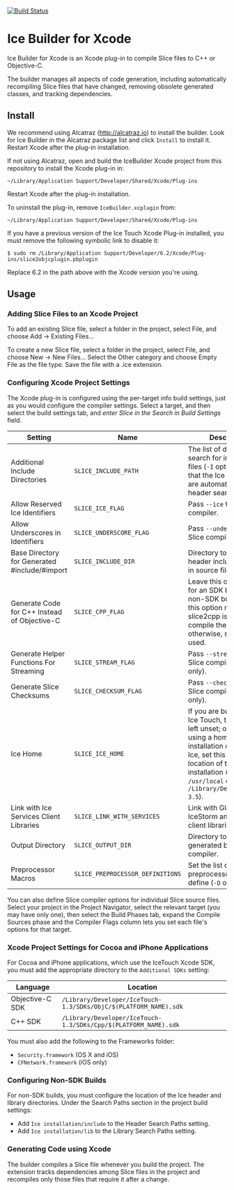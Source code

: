 [![Build Status](https://magnum.travis-ci.com/zeroc-ice/ice-builder-xcode.svg?token=icxd1yE9Nf6WLivZz2vF&branch=master)](https://magnum.travis-ci.com/zeroc-ice/ice-builder-xcode)

# Ice Builder for Xcode
Ice Builder for Xcode is an Xcode plug-in to compile Slice files to
C++ or Objective-C.

The builder manages all aspects of code generation, including
automatically recompiling Slice files that have changed, removing
obsolete generated classes, and tracking dependencies.

## Install

We recommend using Alcatraz (http://alcatraz.io) to install the
builder. Look for Ice Builder in the Alcatraz package list and click
`Install` to install it. Restart Xcode after the plug-in installation.

If not using Alcatraz, open and build the IceBuilder Xcode project
from this repository to install the Xcode plug-in in:
```
~/Library/Application Support/Developer/Shared/Xcode/Plug-ins
```
Restart Xcode after the plug-in installation.

To uninstall the plug-in, remove `IceBuilder.xcplugin` from:
```
~/Library/Application Support/Developer/Shared/Xcode/Plug-ins
```
If you have a previous version of the Ice Touch Xcode Plug-in installed, you must remove the following symbolic link to disable it:
```
$ sudo rm /Library/Application Support/Developer/6.2/Xcode/Plug-ins/slice2objcplugin.pbplugin
```
Replace 6.2 in the path above with the Xcode version you're using.

## Usage

### Adding Slice Files to an Xcode Project

To add an existing Slice file, select a folder in the project, select File, and
choose Add -> Existing Files...

To create a new Slice file, select a folder in the project, select File, and
choose New -> New Files... Select the Other category and choose Empty File as
the file type. Save the file with a .ice extension.

### Configuring Xcode Project Settings

The Xcode plug-in is configured using the per-target info build settings, just
as you would configure the compiler settings. Select a target, and then select
the build settings tab, and *enter Slice in the Search in Build Settings* field.

|Setting|Name|Description|
|-------|--------|-----------|
|Additional Include Directories|`SLICE_INCLUDE_PATH`|The list of directories to search for included Slice files (`-I` option). Note that the Ice Slice files are automatically in the header search path|
|Allow Reserved Ice Identifiers|`SLICE_ICE_FLAG`|Pass `--ice` to the Slice compiler.|
|Allow Underscores in Identifiers|`SLICE_UNDERSCORE_FLAG`|Pass `--underscore` to the Slice compiler.|
|Base Directory for Generated #include/#import|`SLICE_INCLUDE_DIR`|Directory to use as the header include directory in source files.|
|Generate Code for C++ Instead of Objective-C|`SLICE_CPP_FLAG`|Leave this option unset for an SDK build. For non-SDK builds, setting this option means slice2cpp is used to compile the Slice files; otherwise, slice2objc is used.|
|Generate Helper Functions For Streaming|`SLICE_STREAM_FLAG`|Pass `--stream` to the Slice compiler (C++ only).|
|Generate Slice Checksums|`SLICE_CHECKSUM_FLAG`|Pass `--checksum` to the Slice compiler (C++ only).|
|Ice Home|`SLICE_ICE_HOME`| If you are building with Ice Touch, this should be left unset; otherwise, if using a homebrew Ice installation or regular Ice, set this to the location of the installation (e.g.: `/usr/local` or `/Library/Developer/Ice-3.5`).|
|Link with Ice Services Client Libraries|`SLICE_LINK_WITH_SERVICES`|Link with Glacier2, IceStorm and IceGrid client libraries.|
|Output Directory|`SLICE_OUTPUT_DIR`|Directory to place files generated by the Slice compiler.|
|Preprocessor Macros|`SLICE_PREPROCESSOR_DEFINITIONS`|Set the list of preprocessor macros to define (`-D` option).|

You can also define Slice compiler options for individual Slice source files.
Select your project in the Project Navigator, select the relevant target (you
may have only one), then select the Build Phases tab, expand the Compile
Sources phase and the Compiler Flags column lets you set each file's options
for that target.

### Xcode Project Settings for Cocoa and iPhone Applications

For Cocoa and iPhone applications, which use the IceTouch Xcode SDK, you must
add the appropriate directory to the `Additional SDKs` setting:

| Language        | Location                                               |
 -----------------| -------------------------------------------------------
| Objective-C SDK | `/Library/Developer/IceTouch-1.3/SDKs/ObjC/$(PLATFORM_NAME).sdk` |
| C++ SDK         | `/Library/Developer/IceTouch-1.3/SDKs/Cpp/$(PLATFORM_NAME).sdk`  |

You must also add the following to the Frameworks folder:
- `Security.framework` (OS X and iOS)
- `CFNetwork.framework` (iOS only)

### Configuring Non-SDK Builds

For non-SDK builds, you must configure the location of the Ice header
and library directories. Under the Search Paths section in the project
build settings:
* Add `Ice installation/include` to the Header Search Paths setting.
* Add `Ice installation/lib` to the Library Search Paths setting.

### Generating Code using Xcode

The builder compiles a Slice file whenever you build the project. The
extension tracks dependencies among Slice files in the project and
recompiles only those files that require it after a change.
